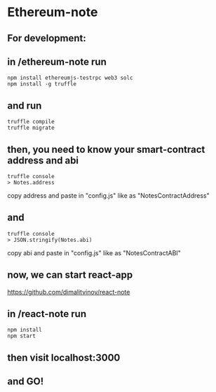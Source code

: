 # Ethereum-note

## For development:


## in /ethereum-note run
```shell
npm install ethereumjs-testrpc web3 solc
npm install -g truffle
```

## and run
```shell
truffle compile
truffle migrate
```
## then, you need to know your smart-contract address and abi
```shell
truffle console
> Notes.address
```
copy address and paste in "config.js" like as "NotesContractAddress"

## and
```shell
truffle console
> JSON.stringify(Notes.abi)
```
copy abi and paste in "config.js" like as "NotesContractABI"

## now, we can start react-app
https://github.com/dimalitvinov/react-note

## in /react-note run
```shell
npm install
npm start
```

## then visit localhost:3000

## and GO!
